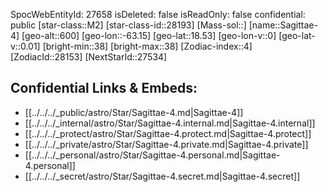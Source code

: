 ﻿---
location: [18.53,-63.15,600]
type: Star
tags:
- astro/Star

---
SpocWebEntityId: 27658
isDeleted: false
isReadOnly: false
confidential: public
[star-class::M2]
[star-class-id::28193]
[Mass-sol::]
[name::Sagittae-4]
[geo-alt::600]
[geo-lon::-63.15]
[geo-lat::18.53]
[geo-lon-v::0]
[geo-lat-v::0.01]
[bright-min::38]
[bright-max::38]
[Zodiac-index::4]
[ZodiacId::28153]
[NextStarId::27534]



## Confidential Links & Embeds: 
- [[../../../_public/astro/Star/Sagittae-4.md|Sagittae-4]] 
- [[../../../_internal/astro/Star/Sagittae-4.internal.md|Sagittae-4.internal]] 
- [[../../../_protect/astro/Star/Sagittae-4.protect.md|Sagittae-4.protect]] 
- [[../../../_private/astro/Star/Sagittae-4.private.md|Sagittae-4.private]] 
- [[../../../_personal/astro/Star/Sagittae-4.personal.md|Sagittae-4.personal]] 
- [[../../../_secret/astro/Star/Sagittae-4.secret.md|Sagittae-4.secret]] 
